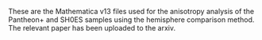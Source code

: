 These are the Mathematica v13 files used for the anisotropy analysis of the Pantheon+ and SH0ES samples using the hemisphere comparison method. The relevant paper has been uploaded to the arxiv.
